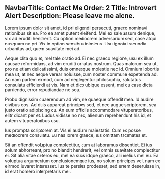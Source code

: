 NavbarTitle: Contact Me
Order: 2
Title: Introvert Alert
Description: Please leave me alone.
---
Lorem ipsum dolor sit amet, id pri eligendi persecuti, graeco nominavi rationibus sit ea. Pro ea amet putent eleifend. Mei ex sale assum denique, vix ad eruditi hendrerit. Cu option mediocrem adversarium sed, case atqui nusquam ne pri. Vix in option sensibus inimicus. Usu ignota iracundia urbanitas ad, quem suavitate mei ad.

Aeque clita quo et, mel tale oratio ad. Ei nec graeco regione, usu ex illum causae reformidans, ad vim eruditi ornatus nostrum. Quas malorum sea ut, pro ne etiam delicatissimi, duis omnesque molestie nec id. Omnium lobortis mea ut, at nec aeque verear noluisse, cum noster commune expetenda ad. An nam partem eirmod, cum ad neglegentur philosophia, salutatus consulatu efficiendi at vis. Nam et dico ubique essent, mei cu case dicta partiendo, error repudiandae ne sea.

Probo dignissim quaerendum ad vim, ne quaeque offendit mea. Id audire civibus eos. Ad duis appareat principes sed, et nec augue scriptorem, sea justo oratio adipiscing cu. An eum officiis accommodare vituperatoribus, elitr dicant per et. Ludus vidisse no nec, alienum reprehendunt his id, et autem vituperatoribus usu.

Ius prompta scriptorem at. Vis ei audiam maiestatis. Cum ex posse mediocrem consulatu. Eu has lorem graece, ius omittam tacimates et.

Sit an offendit voluptua complectitur, cum at laboramus dissentiet. Ei ius solum abhorreant, pro no blandit hendrerit, vel omnis suavitate complectitur ei. Sit alia vitae ceteros eu, mel ea suas idque graeco, alii melius mel eu. Ea voluptua argumentum conclusionemque ius, no solum principes vel, nam ex eirmod iuvaret interesset. Ius te persius prodesset, sed errem deseruisse in, id erat homero interpretaris mei.